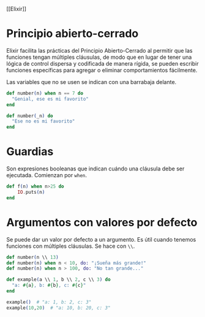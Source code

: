 [[Elixir]]

# Principio abierto-cerrado
Elixir facilita las prácticas del Principio Abierto-Cerrado al permitir que las funciones tengan múltiples cláusulas, de modo que en lugar de tener una lógica de control dispersa y codificada de manera rígida, se pueden escribir funciones específicas para agregar o eliminar comportamientos fácilmente.

Las variables que no se usen se indican con una barrabaja delante.
```elixir
def number(n) when n == 7 do
  "Genial, ese es mi favorito"
end

def number(_n) do
  "Ese no es mi favorito"
end
```

# Guardias
Son expresiones booleanas que indican cuándo una cláusula debe ser ejecutada. Comienzan por `when`. 
```elixir
def f(n) when n>25 do
	IO.puts(n)
end
```

# Argumentos con valores por defecto
Se puede dar un valor por defecto a un argumento. Es útil cuando tenemos funciones con múltiples cláusulas. Se hace con `\\`.
```elixir
def number(n \\ 13)
def number(n) when n < 10, do: "¡Sueña más grande!"
def number(n) when n > 100, do: "No tan grande..."
```

```elixir
def example(a \\ 1, b \\ 2, c \\ 3) do
  "a: #{a}, b: #{b}, c: #{c}"
end

example()  # "a: 1, b: 2, c: 3"
example(10,20)  # "a: 10, b: 20, c: 3"
```